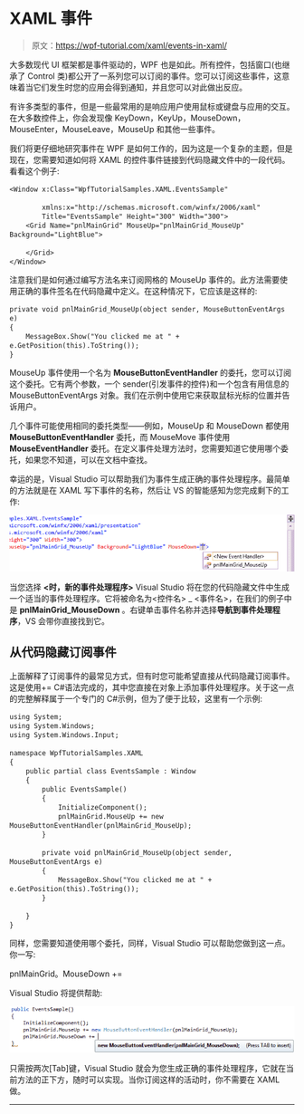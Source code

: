 # XAML 事件

> 原文：<https://wpf-tutorial.com/xaml/events-in-xaml/>

大多数现代 UI 框架都是事件驱动的，WPF 也是如此。所有控件，包括窗口(也继承了 Control 类)都公开了一系列您可以订阅的事件。您可以订阅这些事件，这意味着当它们发生时您的应用会得到通知，并且您可以对此做出反应。

有许多类型的事件，但是一些最常用的是响应用户使用鼠标或键盘与应用的交互。在大多数控件上，你会发现像 KeyDown，KeyUp，MouseDown，MouseEnter，MouseLeave，MouseUp 和其他一些事件。

我们将更仔细地研究事件在 WPF 是如何工作的，因为这是一个复杂的主题，但是现在，您需要知道如何将 XAML 的控件事件链接到代码隐藏文件中的一段代码。看看这个例子:

```
<Window x:Class="WpfTutorialSamples.XAML.EventsSample"

        xmlns:x="http://schemas.microsoft.com/winfx/2006/xaml"
        Title="EventsSample" Height="300" Width="300">
	<Grid Name="pnlMainGrid" MouseUp="pnlMainGrid_MouseUp" Background="LightBlue">        

    </Grid>
</Window>
```

注意我们是如何通过编写方法名来订阅网格的 MouseUp 事件的。此方法需要使用正确的事件签名在代码隐藏中定义。在这种情况下，它应该是这样的:

```
private void pnlMainGrid_MouseUp(object sender, MouseButtonEventArgs e)
{
	MessageBox.Show("You clicked me at " + e.GetPosition(this).ToString());
}
```

<input type="hidden" name="IL_IN_ARTICLE">

MouseUp 事件使用一个名为 **MouseButtonEventHandler** 的委托，您可以订阅这个委托。它有两个参数，一个 sender(引发事件的控件)和一个包含有用信息的 MouseButtonEventArgs 对象。我们在示例中使用它来获取鼠标光标的位置并告诉用户。

几个事件可能使用相同的委托类型——例如，MouseUp 和 MouseDown 都使用 **MouseButtonEventHandler** 委托，而 MouseMove 事件使用 **MouseEventHandler** 委托。在定义事件处理方法时，您需要知道它使用哪个委托，如果您不知道，可以在文档中查找。

幸运的是，Visual Studio 可以帮助我们为事件生成正确的事件处理程序。最简单的方法就是在 XAML 写下事件的名称，然后让 VS 的智能感知为您完成剩下的工作:

![](img/8c83180ad5a5564f6aa74b3b67635ec6.png "Visual Studio helping to create a new event handler")

当您选择 **<时，新的事件处理程序>** Visual Studio 将在您的代码隐藏文件中生成一个适当的事件处理程序。它将被命名为<控件名> _ <事件名>，在我们的例子中是 **pnlMainGrid_MouseDown** 。右键单击事件名称并选择**导航到事件处理程序**，VS 会带你直接找到它。

## 从代码隐藏订阅事件

上面解释了订阅事件的最常见方式，但有时您可能希望直接从代码隐藏订阅事件。这是使用+= C#语法完成的，其中您直接在对象上添加事件处理程序。关于这一点的完整解释属于一个专门的 C#示例，但为了便于比较，这里有一个示例:

```
using System;
using System.Windows;
using System.Windows.Input;

namespace WpfTutorialSamples.XAML
{
	public partial class EventsSample : Window
	{
		public EventsSample()
		{
			InitializeComponent();
			pnlMainGrid.MouseUp += new MouseButtonEventHandler(pnlMainGrid_MouseUp);
		}

		private void pnlMainGrid_MouseUp(object sender, MouseButtonEventArgs e)
		{
			MessageBox.Show("You clicked me at " + e.GetPosition(this).ToString());
		}

	}
}
```

同样，您需要知道使用哪个委托，同样，Visual Studio 可以帮助您做到这一点。你一写:

pnlMainGrid。MouseDown +=

Visual Studio 将提供帮助:

![](img/4bd3c38a80e661172e8f8c85e7fc405e.png "Visual Studio helping to create a new Code-behind event handler")

只需按两次[Tab]键，Visual Studio 就会为您生成正确的事件处理程序，它就在当前方法的正下方，随时可以实现。当你订阅这样的活动时，你不需要在 XAML 做。

* * *